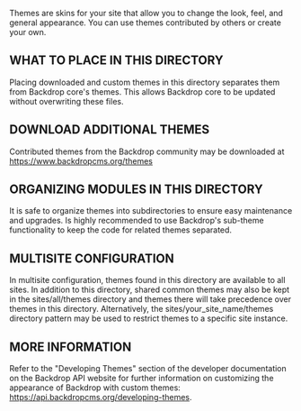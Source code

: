 Themes are skins for your site that allow you to change the look, feel, and general appearance. You can use themes contributed by others or create your own.

WHAT TO PLACE IN THIS DIRECTORY
-------------------------------

Placing downloaded and custom themes in this directory separates them from
Backdrop core's themes. This allows Backdrop core to be updated without
overwriting these files.

DOWNLOAD ADDITIONAL THEMES
--------------------------

Contributed themes from the Backdrop community may be downloaded at
https://www.backdropcms.org/themes

ORGANIZING MODULES IN THIS DIRECTORY
------------------------------------

It is safe to organize themes into subdirectories to ensure easy maintenance
and upgrades. Is highly recommended to use Backdrop's sub-theme functionality to keep the code for related themes separated.

MULTISITE CONFIGURATION
-----------------------

In multisite configuration, themes found in this directory are available to
all sites. In addition to this directory, shared common themes may also be kept
in the sites/all/themes directory and themes there will take precedence over
themes in this directory. Alternatively, the sites/your_site_name/themes
directory pattern may be used to restrict themes to a specific site instance.

MORE INFORMATION
-----------------

Refer to the "Developing Themes" section of the developer documentation on the
Backdrop API website for further information on customizing the appearance of
Backdrop with custom themes: https://api.backdropcms.org/developing-themes.
